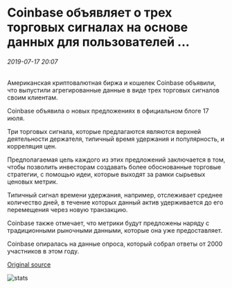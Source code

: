 # Coinbase объявляет о трех торговых сигналах на основе данных для пользователей ...

###### 2019-07-17 20:07

Американская криптовалютная биржа и кошелек Coinbase объявили, что выпустили агрегированные данные в виде трех торговых сигналов своим клиентам.

Coinbase объявила о новых предложениях в официальном блоге 17 июля.

Три торговых сигнала, которые предлагаются являются верхней деятельности держателя, типичный время удержания и популярность, и корреляция цен.

Предполагаемая цель каждого из этих предложений заключается в том, чтобы позволить инвесторам создавать более обоснованные торговые стратегии, с помощью идеи, которые выходят за рамки сырьевых ценовых метрик.

Типичный сигнал времени удержания, например, отслеживает среднее количество дней, в течение которых данный актив удерживается до его перемещения через новую транзакцию.

Coinbase также отмечает, что метрики будут предложены наряду с традиционными рыночными данными, которые она уже предоставляет.

Coinbase опиралась на данные опроса, который собрал ответы от 2000 участников в этом году.

[Original source](https://cointelegraph.com/news/coinbase-announces-three-data-based-trading-signals-for-users)

![stats](https://c.statcounter.com/11760860/0/a89fa40b/1/ "stats")